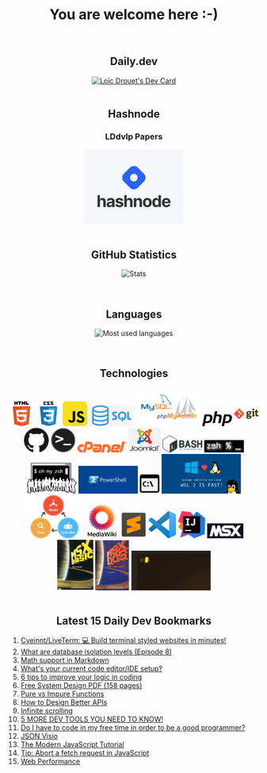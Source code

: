 <h1 align="center"> You are welcome here :-)</h1>

<br />

<div align="center">
    <h2>Daily.dev</h2>    
    <a href="https://app.daily.dev/LDdvlp">
        <img
            src="https://api.daily.dev/devcards/6a2db644d7b342d5924aa8a261fc3c97.png?r=d2h" width="400"
            alt="Loïc Drouet's Dev Card" 
        />
    </a>
</div>

<br />

<div align="center">
    <h2>Hashnode</h2>
    <h3>LDdvlp Papers</h3>
    <a href="https://lddvlp.hashnode.dev/">
        <img 
            src="/images/00-hashnode-logo.jfif" 
            width="200" alt="LDdvlp Papers" 
        />
    </a>
</div>

<br />

<div align="center">
    <h2>GitHub Statistics</h2>
    
![Stats](https://github-readme-stats.vercel.app/api?username=lddvlp&show_icons=true&theme=radical&count_private=true)

</div>

<br />

<div align="center">
    <h2>Languages</h2>

![Most used languages](https://github-readme-stats.vercel.app/api/top-langs/?username=lddvlp)

</div>

<br />

<div align="center">
    <h2>Technologies</h2>

<!-- Image #01    -->
<img alt="HTML5" width="50px" src="https://raw.githubusercontent.com/github/explore/80688e429a7d4ef2fca1e82350fe8e3517d3494d/topics/html/html.png" />

<!-- Image #02    -->
<img alt="CSS3" width="50px" src="https://raw.githubusercontent.com/github/explore/80688e429a7d4ef2fca1e82350fe8e3517d3494d/topics/css/css.png" />

<!-- Image #03    -->
<img alt="JavaScript" width="50px"   src="/images/03-javascript-logo.png" />

<!-- Image #04    -->
<img alt="SQL" width="90px" src="/images/04-sql-logo.jpg" />

<!-- Image #05    -->
<img alt="phpMyAdmin-MySQL" width="130px" src="/images/05-phpmyadmin-mysql-logo.png" />

<!-- Image #06    -->
<img alt="PHP" width="60px" src="/images/06-php-logo-alt.png" />

<!-- Image #07    -->
<img alt="Git" width="50px" src="https://raw.githubusercontent.com/github/explore/80688e429a7d4ef2fca1e82350fe8e3517d3494d/topics/git/git.png" />

<!-- Image #08    -->
<img alt="GitHub" width="50px" src="https://raw.githubusercontent.com/github/explore/78df643247d429f6cc873026c0622819ad797942/topics/github/github.png" />

<!-- Image #09    -->
<img alt="Shell" width="50px" src="https://raw.githubusercontent.com/github/explore/80688e429a7d4ef2fca1e82350fe8e3517d3494d/topics/terminal/terminal.png" />

<!-- Image #10    -->
<img alt="cPanel" width="100px" src="/images/10-cpanel-logo.png" />

<!-- Image #11    -->
<img alt="Joomla!" width="65px" src="/images/11-joomla-logo.png" />

<!-- Image #12    -->
<img alt="Bash" width="80px" src="/images/12-bash-logo.png" />

<!-- Image #13    -->
<img alt="Zsh" width="80px" src="/images/13-zsh-logo.gif" />

<!-- Image #14    -->
<img alt="Oh My Zsh" width="100px" src="/images/14-oh_my_zsh-logo.png" />

<!-- Image #15    -->
<img alt="PowerShell" width="120px" src="/images/15-powershell-logo.jpg" />

<!-- Image #16    -->
<img alt="cmd" width="40px" src="/images/16-cmd-logo.png" />

<!-- Image #17    -->
<img alt="WSL2" width="160px" src="/images/17-wsl2-logo.jpg" />

<!-- Image #18    -->
<img alt="MVC" width="120px" src="/images/18-mvc-logo.jpg" />

<!-- Image #19    -->
<img alt="MediaWiki" width="65px" src="/images/19-mediawiki-logo.png" />

<!-- Image #90    -->
<img alt="Sublime Text" width="55px" src="/images/90-sublime_text-logo.png" />

<!-- Image #91    -->
<img alt="VS Code" width="55px" src="/images/91-vs_code-logo.png" />

<!-- Image #92    -->
<img alt="IntelliJ IDEA" width="55px" src="/images/92-intellij_idea.png" />

<!-- Image #95   -->
<img alt="MSX" width="73px" src="/images/95-msx-logo.png" />

<!-- Image #96    -->
<img alt="MSX-BASIC" width="73px" src="/images/96-msx_ basic-logo.jfif" />

<!-- Image #97    -->
<img alt="MSX-DOS" width="69px" src="/images/97-msx_dos-logo.jpg" />

<!-- Image #99    -->
<img alt="Amber Terminal" width="160px" src="/images/98-amber_terminal.gif" />

</div>

<br />

<div align="center">
    <h2>Latest 15 Daily Dev Bookmarks</h2>
</div>

<!-- daily.dev BOOKMARKS:START -->
1. [Cveinnt/LiveTerm: 💻 Build terminal styled websites in minutes!](https://app.daily.dev/posts/ExUOpekqj?utm_source=rss&utm_medium=bookmarks&utm_campaign=Yaq6rDv_C)
2. [What are database isolation levels &lpar;Episode 8&rpar;](https://app.daily.dev/posts/g1H9L6dpE?utm_source=rss&utm_medium=bookmarks&utm_campaign=Yaq6rDv_C)
3. [Math support in Markdown](https://app.daily.dev/posts/I_QjMMbeV?utm_source=rss&utm_medium=bookmarks&utm_campaign=Yaq6rDv_C)
4. [What&#39;s your current code editor/IDE setup?](https://app.daily.dev/posts/CuJ-BttSX?utm_source=rss&utm_medium=bookmarks&utm_campaign=Yaq6rDv_C)
5. [6 tips to improve your logic in coding](https://app.daily.dev/posts/vIxDaCpf8?utm_source=rss&utm_medium=bookmarks&utm_campaign=Yaq6rDv_C)
6. [Free System Design PDF &lpar;158 pages&rpar;](https://app.daily.dev/posts/mMkpUs6cn?utm_source=rss&utm_medium=bookmarks&utm_campaign=Yaq6rDv_C)
7. [Pure vs Impure Functions](https://app.daily.dev/posts/Gw0ZpNOfP?utm_source=rss&utm_medium=bookmarks&utm_campaign=Yaq6rDv_C)
8. [How to Design Better APIs](https://app.daily.dev/posts/fkLiSOriK?utm_source=rss&utm_medium=bookmarks&utm_campaign=Yaq6rDv_C)
9. [Infinite scrolling](https://app.daily.dev/posts/nkneXLHxu?utm_source=rss&utm_medium=bookmarks&utm_campaign=Yaq6rDv_C)
10. [5 MORE DEV TOOLS YOU NEED TO KNOW!](https://app.daily.dev/posts/5LxhiwV7p?utm_source=rss&utm_medium=bookmarks&utm_campaign=Yaq6rDv_C)
11. [Do I have to code in my free time in order to be a good programmer?](https://app.daily.dev/posts/nWKxph1NE?utm_source=rss&utm_medium=bookmarks&utm_campaign=Yaq6rDv_C)
12. [JSON Visio](https://app.daily.dev/posts/LLR_Zs7mR?utm_source=rss&utm_medium=bookmarks&utm_campaign=Yaq6rDv_C)
13. [The Modern JavaScript Tutorial](https://app.daily.dev/posts/GAy6KhTGJ?utm_source=rss&utm_medium=bookmarks&utm_campaign=Yaq6rDv_C)
14. [Tip: Abort a fetch request in JavaScript](https://app.daily.dev/posts/G5PUr64In?utm_source=rss&utm_medium=bookmarks&utm_campaign=Yaq6rDv_C)
15. [Web Performance](https://app.daily.dev/posts/VaGqdLUWU?utm_source=rss&utm_medium=bookmarks&utm_campaign=Yaq6rDv_C)

<!-- daily.dev BOOKMARKS:END -->
